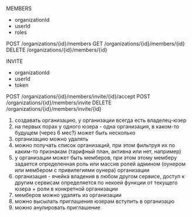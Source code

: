 MEMBERS
* organizationId
* userId
* roles

POST /organizations/{id}/members
GET /organizations/{id}/members/{id}
DELETE /organizations/{id}/members/{id}

INVITE
* organizationId
* userId
* token

POST /organizations/{id}/members/invite/{id}/accept
POST /organizations/{id}/members/invite
DELETE /organizations/{id}/members/invite/{id}

1. создавать организацию, у организации всегда есть владелец-юзер
2. на первых порах у одного юзера - одна организация, в каком-то будущем (через 6 мес?) может быть несколько
3. организацию можно удалять
4. можно получать список организаций, при этом фильтруя их по каким-то признакам (тарифный план, активна или нет, например)
6. у организации может быть мемберов, при этом этому мемберу задается определенная роль или массив ролей админом (оунером или мембером с привилегиями оунера) организации
6. организация - ячейка владения в любом другом сервисе, доступ к другим сервисам определяется по некоей функции от текущего юзера + роли в конкретной организации
7. мемберов можно удалять из организации
8. можно высылать приглашения юзерам вступить в организацю
9. можно анулировать приглашение

